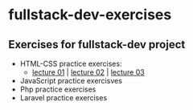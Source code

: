 # fullstack-dev-exercises

## Exercises for fullstack-dev project
- HTML-CSS practice exercises:
    - <a href="https://github.com/coachjanus/fullstack-dev-exercises/tree/main/lecture-01">lecture 01</a> | <a href="https://github.com/coachjanus/fullstack-dev-exercises/tree/main/lecture-02">lecture 02</a> | <a href="https://github.com/coachjanus/fullstack-dev-exercises/tree/main/lecture-03">lecture 03</a>
- JavaScript practice exercisves
- Php practice exercises
- Laravel practice exercises
